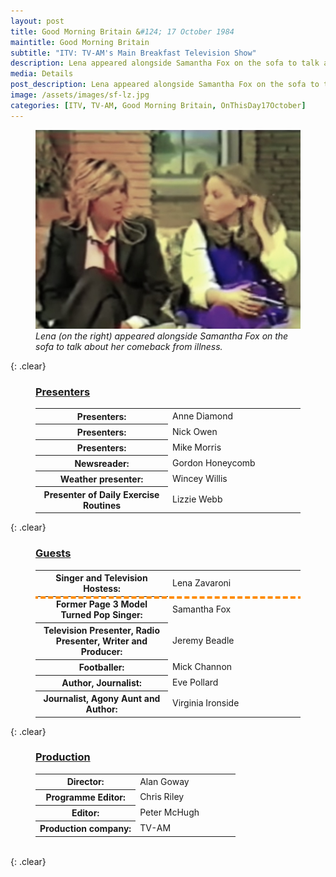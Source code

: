 ```yaml
---
layout: post
title: Good Morning Britain &#124; 17 October 1984
maintitle: Good Morning Britain
subtitle: "ITV: TV-AM's Main Breakfast Television Show"
description: Lena appeared alongside Samantha Fox on the sofa to talk about her comeback from illness.
media: Details
post_description: Lena appeared alongside Samantha Fox on the sofa to talk about her comeback from illness.
image: /assets/images/sf-lz.jpg
categories: [ITV, TV-AM, Good Morning Britain, OnThisDay17October]
---
```


<figure class="fig3">
<img src="/assets/images/sf-lz.jpg" class="full-width">
<figcaption>
<cite>Lena (on the right) appeared alongside Samantha Fox on the sofa to talk about her comeback from illness.</cite>
</figcaption>
</figure>

{: .clear}

<figure class="fig3">
<h3 id="presenters"><a href="#presenters">Presenters</a></h3>
<table>
<tr><th style="width:50%;">Presenters:</th><td style="width:50%;">Anne Diamond</td></tr>
<tr><th>Presenters:</th><td>Nick Owen</td></tr>
<tr><th>Presenters:</th><td>Mike Morris</td></tr>
<tr><th>Newsreader:</th><td>Gordon Honeycomb</td></tr>
<tr><th>Weather presenter: </th><td>Wincey Willis</td></tr>
<tr><th>Presenter of Daily Exercise Routines</th><td>Lizzie Webb</td></tr>
</table>
</figure>

{: .clear}

<figure class="fig3">
<h3 id="guests"><a href="#guests">Guests</a></h3>
<table>
<tr style="outline: 4px dashed darkorange;" id="lz"><th style="width:50%;">Singer and Television Hostess:</th><td style="width:50%;">Lena Zavaroni</td></tr>
<tr><th>Former Page 3 Model Turned Pop Singer:</th><td>Samantha Fox</td></tr>
<tr><th>Television Presenter, Radio Presenter, Writer and Producer:</th><td>Jeremy Beadle</td></tr>
<tr><th>Footballer:</th><td>Mick Channon</td></tr>
<tr><th>Author, Journalist:</th><td>Eve Pollard</td></tr>
<tr><th>Journalist, Agony Aunt and Author:</th><td>Virginia Ironside</td></tr>
</table>
</figure>

{: .clear}

<figure class="fig3">
<h3 id="production"><a href="#production">Production</a></h3>
<table>
<tr><th style="width:50%;">Director:</th><td style="width:50%;">Alan Goway</td></tr>
<tr><th>Programme Editor:</th><td>Chris Riley</td></tr>
<tr><th>Editor:</th><td>Peter McHugh</td></tr>
<tr><th>Production company:</th><td>TV-AM</td></tr>
</table>
</figure>

<br />{: .clear}
